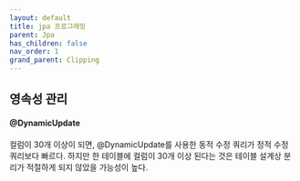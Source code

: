 ```yaml
---
layout: default
title: jpa 프로그래밍
parent: Jpa
has_children: false
nav_order: 1
grand_parent: Clipping
---
```


## 영속성 관리

#### @DynamicUpdate

컬럼이 30개 이상이 되면, @DynamicUpdate를 사용한 동적 수정 쿼리가 정적 수정 쿼리보다 빠르다. 
하지만 한 테이블에 컬럼이 30개 이상 된다는 것은 테이블 설계상 분리가 적절하게 되지 않았을 가능성이 높다.




